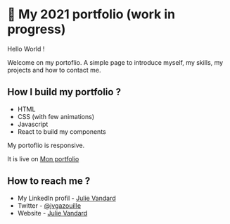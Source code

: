 # 🚀 My 2021 portfolio (work in progress)

Hello World !

Welcome on my portoflio. A simple page to introduce myself, my skills, my projects and how to contact me.


## How I build my portfolio ?
- HTML
- CSS (with few animations)
- Javascript
- React to build my components

My portoflio is responsive.

It is live on [Mon portfolio]()

## How to reach me ?
- My LinkedIn profil - [Julie Vandard](https://www.linkedin.com/in/julie-vandard/)
- Twitter - [@jvgazouille](https://www.twitter.com/jvgazouille)
- Website - [Julie Vandard](https://www.lesmainsdanslecode.com)